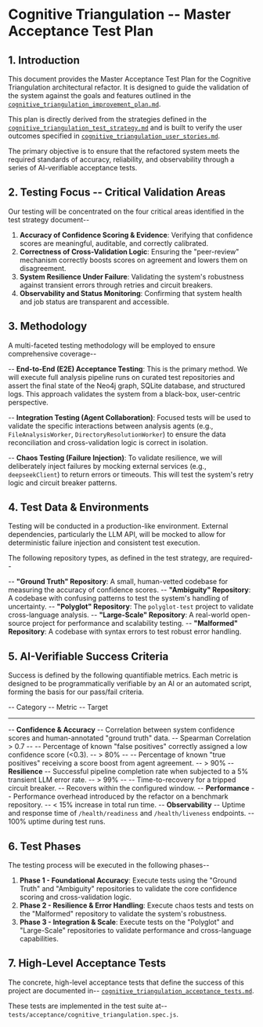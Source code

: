 # Cognitive Triangulation -- Master Acceptance Test Plan

## 1. Introduction

This document provides the Master Acceptance Test Plan for the Cognitive Triangulation architectural refactor. It is designed to guide the validation of the system against the goals and features outlined in the [`cognitive_triangulation_improvement_plan.md`](../../architecture/cognitive_triangulation_improvement_plan.md).

This plan is directly derived from the strategies defined in the [`cognitive_triangulation_test_strategy.md`](../../research/cognitive_triangulation_test_strategy.md) and is built to verify the user outcomes specified in [`cognitive_triangulation_user_stories.md`](../../specifications/user_stories/cognitive_triangulation_user_stories.md).

The primary objective is to ensure that the refactored system meets the required standards of accuracy, reliability, and observability through a series of AI-verifiable acceptance tests.

## 2. Testing Focus -- Critical Validation Areas

Our testing will be concentrated on the four critical areas identified in the test strategy document--

1.  **Accuracy of Confidence Scoring & Evidence**: Verifying that confidence scores are meaningful, auditable, and correctly calibrated.
2.  **Correctness of Cross-Validation Logic**: Ensuring the "peer-review" mechanism correctly boosts scores on agreement and lowers them on disagreement.
3.  **System Resilience Under Failure**: Validating the system's robustness against transient errors through retries and circuit breakers.
4.  **Observability and Status Monitoring**: Confirming that system health and job status are transparent and accessible.

## 3. Methodology

A multi-faceted testing methodology will be employed to ensure comprehensive coverage--

-- **End-to-End (E2E) Acceptance Testing**: This is the primary method. We will execute full analysis pipeline runs on curated test repositories and assert the final state of the Neo4j graph, SQLite database, and structured logs. This approach validates the system from a black-box, user-centric perspective.

-- **Integration Testing (Agent Collaboration)**: Focused tests will be used to validate the specific interactions between analysis agents (e.g., `FileAnalysisWorker`, `DirectoryResolutionWorker`) to ensure the data reconciliation and cross-validation logic is correct in isolation.

-- **Chaos Testing (Failure Injection)**: To validate resilience, we will deliberately inject failures by mocking external services (e.g., `deepseekClient`) to return errors or timeouts. This will test the system's retry logic and circuit breaker patterns.

## 4. Test Data & Environments

Testing will be conducted in a production-like environment. External dependencies, particularly the LLM API, will be mocked to allow for deterministic failure injection and consistent test execution.

The following repository types, as defined in the test strategy, are required--

-- **"Ground Truth" Repository**: A small, human-vetted codebase for measuring the accuracy of confidence scores.
-- **"Ambiguity" Repository**: A codebase with confusing patterns to test the system's handling of uncertainty.
-- **"Polyglot" Repository**: The `polyglot-test` project to validate cross-language analysis.
-- **"Large-Scale" Repository**: A real-world open-source project for performance and scalability testing.
-- **"Malformed" Repository**: A codebase with syntax errors to test robust error handling.

## 5. AI-Verifiable Success Criteria

Success is defined by the following quantifiable metrics. Each metric is designed to be programmatically verifiable by an AI or an automated script, forming the basis for our pass/fail criteria.

-- Category -- Metric -- Target
-- --- -- --- -- ---
-- **Confidence & Accuracy** -- Correlation between system confidence scores and human-annotated "ground truth" data. -- Spearman Correlation > 0.7
-- -- Percentage of known "false positives" correctly assigned a low confidence score (<0.3). -- > 80%
-- -- Percentage of known "true positives" receiving a score boost from agent agreement. -- > 90%
-- **Resilience** -- Successful pipeline completion rate when subjected to a 5% transient LLM error rate. -- > 99%
-- -- Time-to-recovery for a tripped circuit breaker. -- Recovers within the configured window.
-- **Performance** -- Performance overhead introduced by the refactor on a benchmark repository. -- < 15% increase in total run time.
-- **Observability** -- Uptime and response time of `/health/readiness` and `/health/liveness` endpoints. -- 100% uptime during test runs.

## 6. Test Phases

The testing process will be executed in the following phases--

1.  **Phase 1 - Foundational Accuracy**: Execute tests using the "Ground Truth" and "Ambiguity" repositories to validate the core confidence scoring and cross-validation logic.
2.  **Phase 2 - Resilience & Error Handling**: Execute chaos tests and tests on the "Malformed" repository to validate the system's robustness.
3.  **Phase 3 - Integration & Scale**: Execute tests on the "Polyglot" and "Large-Scale" repositories to validate performance and cross-language capabilities.

## 7. High-Level Acceptance Tests

The concrete, high-level acceptance tests that define the success of this project are documented in--
[`cognitive_triangulation_acceptance_tests.md`](./cognitive_triangulation_acceptance_tests.md).

These tests are implemented in the test suite at--
`tests/acceptance/cognitive_triangulation.spec.js`.
